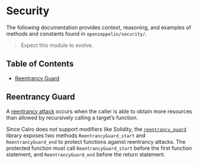 # Security

 The following documentation provides context, reasoning, and examples of methods and constants found in `openzeppelin/security/`. 
 
 > Expect this module to evolve. 

 ## Table of Contents 

 * [Reentrancy Guard](#Reentrancy-Guard) 
 
 ## Reentrancy Guard 
 
A [reentrancy attack](https://gus-tavo-guim.medium.com/reentrancy-attack-on-smart-contracts-how-to-identify-the-exploitable-and-an-example-of-an-attack-4470a2d8dfe4) occurs when the caller is able to obtain more resources than allowed by recursively calling a target’s function.

Since Cairo does not support modifiers like Solidity, the [`reentrancy_guard`](../openzeppelin/security/reentrancy_guard.cairo) library exposes two methods `ReentrancyGuard_start` and `ReentrancyGuard_end` to protect functions against reentrancy attacks. The protected function must call `ReentrancyGuard_start` before the first function statement, and `ReentrancyGuard_end` before the return statement.
